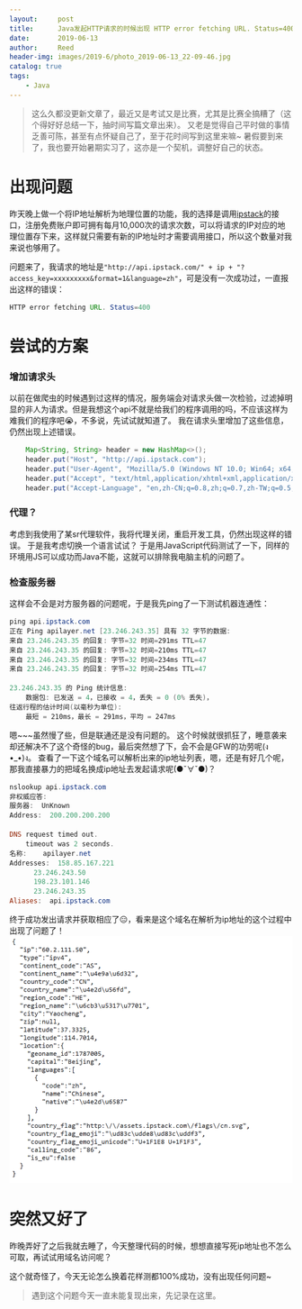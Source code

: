 ```yaml
---
layout:     post
title:      Java发起HTTP请求的时候出现 HTTP error fetching URL. Status=400
date:       2019-06-13
author:     Reed
header-img: images/2019-6/photo_2019-06-13_22-09-46.jpg
catalog: true
tags:
    - Java
---
```

> 这么久都没更新文章了，最近又是考试又是比赛，尤其是比赛全搞糟了（这个得好好总结一下，抽时间写篇文章出来）。
> 又老是觉得自己平时做的事情乏善可陈，甚至有点怀疑自己了，至于花时间写到这里来嘛~
> 暑假要到来了，我也要开始暑期实习了，这亦是一个契机，调整好自己的状态。


# 出现问题
昨天晚上做一个将IP地址解析为地理位置的功能，我的选择是调用[ipstack](https://ipstack.com)的接口，注册免费账户即可拥有每月10,000次的请求次数，可以将请求的IP对应的地理位置存下来，这样就只需要有新的IP地址时才需要调用接口，所以这个数量对我来说也够用了。

问题来了，我请求的地址是`"http://api.ipstack.com/" + ip + "?access_key=xxxxxxxxx&format=1&language=zh"`，可是没有一次成功过，一直报出这样的错误：
``` java
HTTP error fetching URL. Status=400
```
# 尝试的方案
### 增加请求头
以前在做爬虫的时候遇到过这样的情况，服务端会对请求头做一次检验，过滤掉明显的非人为请求。但是我想这个api不就是给我们的程序调用的吗，不应该这样为难我们的程序吧😭，不多说，先试试就知道了。
我在请求头里增加了这些信息，仍然出现上述错误。
``` Java
    Map<String, String> header = new HashMap<>();
    header.put("Host", "http://api.ipstack.com");
    header.put("User-Agent", "Mozilla/5.0 (Windows NT 10.0; Win64; x64; rv:67.0) Gecko/20100101 Firefox/67.0");
    header.put("Accept", "text/html,application/xhtml+xml,application/xml;q=0.9,*/*;q=0.8");
    header.put("Accept-Language", "en,zh-CN;q=0.8,zh;q=0.7,zh-TW;q=0.5,zh-HK;q=0.3,en-US;q=0.2");
```
### 代理？
考虑到我使用了某sr代理软件，我将代理关闭，重启开发工具，仍然出现这样的错误。
于是我考虑切换一个语言试试？ 于是用JavaScript代码测试了一下，同样的环境用JS可以成功而Java不能，这就可以排除我电脑主机的问题了。
### 检查服务器
这样会不会是对方服务器的问题呢，于是我先ping了一下测试机器连通性：
``` PowerShell
ping api.ipstack.com
正在 Ping apilayer.net [23.246.243.35] 具有 32 字节的数据:
来自 23.246.243.35 的回复: 字节=32 时间=291ms TTL=47
来自 23.246.243.35 的回复: 字节=32 时间=210ms TTL=47
来自 23.246.243.35 的回复: 字节=32 时间=234ms TTL=47
来自 23.246.243.35 的回复: 字节=32 时间=254ms TTL=47

23.246.243.35 的 Ping 统计信息:
    数据包: 已发送 = 4，已接收 = 4，丢失 = 0 (0% 丢失)，
往返行程的估计时间(以毫秒为单位):
    最短 = 210ms，最长 = 291ms，平均 = 247ms
```
嗯~~~虽然慢了些，但是联通还是没有问题的。
这个时候就很抓狂了，睡意袭来却还解决不了这个奇怪的bug，最后突然想了下，会不会是GFW的功劳呢(ง •_•)ง。
查看了一下这个域名可以解析出来的ip地址列表，嗯，还是有好几个呢，那我直接暴力的把域名换成ip地址去发起请求呢(●ˇ∀ˇ●)？
``` PowerShell
nslookup api.ipstack.com
非权威应答:
服务器:  UnKnown
Address:  200.200.200.200

DNS request timed out.
    timeout was 2 seconds.
名称:    apilayer.net
Addresses:  158.85.167.221
	  23.246.243.50
	  198.23.101.146
	  23.246.243.35
Aliases:  api.ipstack.com
```
终于成功发出请求并获取相应了😑，看来是这个域名在解析为ip地址的这个过程中出现了问题了！
![](/images/2019-6/0613224931.png)

# 突然又好了
昨晚弄好了之后我就去睡了，今天整理代码的时候，想想直接写死ip地址也不怎么可取，再试试用域名访问呢？

这个就奇怪了，今天无论怎么换着花样测都100%成功，没有出现任何问题~

> 遇到这个问题今天一直未能复现出来，先记录在这里。